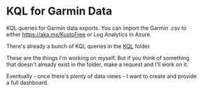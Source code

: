 # KQL for Garmin Data

KQL queries for Garmin data exports. You can import the Garmin .csv to either https://aka.ms/KustoFree or Log Analytics in Azure.

There's already a bunch of KQL queries in the [KQL](https://github.com/rod-trent/GarminKQL/tree/main/KQL) folder. 

These are the things I'm working on myself. But if you think of something that doesn't already exist in the folder, make a request and I'll work on it.

Eventually - once there's plenty of data views - I want to create and provide a full dashboard.
